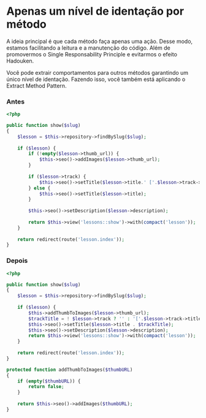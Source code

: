 # Apenas um nível de identação por método

A ideia principal é que cada método faça apenas uma ação. Desse modo, estamos facilitando a leitura e a manutenção do código. Além de promovermos o Single Responsability Principle e evitarmos o efeito Hadouken.

Você pode extrair comportamentos para outros métodos garantindo um único nível de identação. Fazendo isso, você também está aplicando o Extract Method Pattern.

### Antes

```php
<?php

public function show($slug)
{
    $lesson = $this->repository->findBySlug($slug);
    
    if ($lesson) {
        if (!empty($lesson->thumb_url)) {
            $this->seo()->addImages($lesson->thumb_url);
        }
        
        if ($lesson->track) {
            $this->seo()->setTitle($lesson->title.' ['.$lesson->track->title.']');
        } else {
            $this->seo()->setTitle($lesson->title);
        }
        
        $this->seo()->setDescription($lesson->description);
        
        return $this->view('lessons::show')->with(compact('lesson'));
    }
    
    return redirect(route('lesson.index'));
}
```

### Depois

```php
<?php

public function show($slug)
{
    $lesson = $this->repository->findBySlug($slug);
    
    if ($lesson) {
        $this->addThumbToImages($lesson->thumb_url);
        $trackTitle = ! $lesson->track ? '' : '['.$lesson->track->title.']';
        $this->seo()->setTitle($lesson->title . $trackTitle);
        $this->seo()->setDescription($lesson->description);
        return $this->view('lessons::show')->with(compact('lesson'));
    }
    
    return redirect(route('lesson.index'));
}

protected function addThumbToImages($thumbURL)
{
    if (empty($thumbURL)) {
        return false;
    }
    
    return $this->seo()->addImages($thumbURL);
}
```
